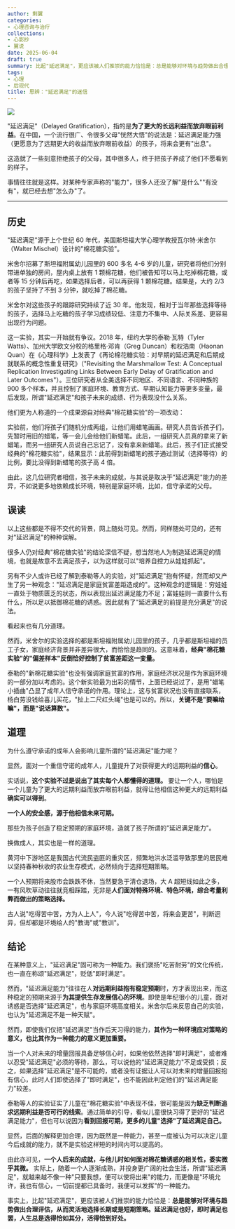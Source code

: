 ```yaml
---
author: 剩翼
categories:
- 心理咨询与治疗
collections:
- 心影抄
- 翼说
date: 2025-06-04
draft: true
summary: 比起"延迟满足"，更应该被人们推崇的能力恰恰是：总是能够对环境与趋势做出合理评估，从而灵活地选择长期或是短期策略。延迟满足也好，即时满足也罢，人生总是选得恰如其分，活得恰到好处。
tags:
- 心理
- 后现代
title: 思辨："延迟满足"的迷信
---
```


![](/img/yanchimanzu.jpg)

"延迟满足"（Delayed Gratification），指的是**为了更大的长远利益而放弃眼前利益**。在中国，一个流行很广、令很多父母"恍然大悟"的说法是：延迟满足能力强（更愿意为了远期更大的收益而放弃眼前收益）的孩子，将来会更有"出息"。

这造就了一些刻意拒绝孩子的父母，其中很多人，终于把孩子养成了他们不愿看到的样子。

事情往往就是这样。对某种专家声称的"能力"，很多人还没了解"是什么""有没有"，就已经去想"怎么办"了。

------------------------------------------------------------------------

## 历史

"延迟满足"源于上个世纪 60 年代，美国斯坦福大学心理学教授瓦尔特·米舍尔（Walter Mischel）设计的"棉花糖实验"。

米舍尔招募了斯坦福附属幼儿园里的 600 多名 4-6 岁的儿童，研究者将他们分别带进单独的房间，屋内桌上放有 1 颗棉花糖，他们被告知可以马上吃掉棉花糖，或者等 15 分钟后再吃，如果选择后者，可以再获得 1 颗棉花糖。结果是，大约 2/3 的孩子坚持了不到 3 分钟，就吃掉了棉花糖。

米舍尔对这些孩子的跟踪研究持续了近 30 年。他发现，相对于当年那些选择等待的孩子，选择马上吃糖的孩子学习成绩较低、注意力不集中、人际关系差、更容易出现行为问题。

这一实验，其实一开始就有争议。2018 年，纽约大学的泰勒·瓦特（Tyler Watts）、加州大学欧文分校的格里格·邓肯（Greg Duncan）和权浩南（Haonan Quan）在《心理科学》上发表了《再论棉花糖实验：对早期的延迟满足和后期成就联系的概念性重复研究》（"Revisiting the Marshmallow Test: A Conceptual Replication Investigating Links Between Early Delay of Gratification and Later Outcomes"）。三位研究者从全美选择不同地区、不同语言、不同种族的 900 多个样本，并且控制了家庭环境、教育方式、早期认知能力等更多变量，最后发现，所谓"延迟满足"和孩子未来的成绩、行为表现没什么关系。

他们更为人称道的一个成果源自对经典"棉花糖实验"的一项改动：

实验前，他们将孩子们随机分成两组，让他们用蜡笔画画。研究人员告诉孩子们，先暂时用旧的蜡笔，等一会儿会给他们新蜡笔。此后，一组研究人员真的拿来了新蜡笔，而另一组研究人员说自己忘记了，没有拿来新蜡笔。此后，孩子们正式接受经典的"棉花糖实验"，结果显示：此前得到新蜡笔的孩子通过测试（选择等待）的比例，要比没得到新蜡笔的孩子高 4 倍。

由此，这几位研究者相信，孩子未来的成就，与其说是取决于"延迟满足"能力的差异，不如说更多地依赖成长环境，特别是家庭环境，比如，信守承诺的父母。

## 误读

以上这些都是不得不交代的背景，网上随处可见。然而，同样随处可见的，还有对"延迟满足"的种种误解。

很多人仍对经典"棉花糖实验"的结论深信不疑，想当然地人为制造延迟满足的情境，也就是故意不去满足孩子，以为这样就可以"培养自控力从娃娃抓起"。

另有不少人或许已经了解到泰勒等人的实验，对"延迟满足"抱有怀疑，然而却又产生了另一种观念："延迟满足是家庭贫富差距造成的"。这种观念的逻辑是：穷娃娃一直处于物质匮乏的状态，所以表现出延迟满足能力不足；富娃娃则一直要什么有什么，所以足以抵御棉花糖的诱惑。因此就有了"延迟满足的前提是充分满足"的说法。

看起来也有几分道理。

然而，米舍尔的实验选择的都是斯坦福附属幼儿园里的孩子，几乎都是斯坦福的员工子女，家庭经济背景并非差异很大，而恰恰是趋同的。这意味着，**经典"棉花糖实验"的"偏差样本"反倒恰好控制了贫富差距这一变量。**

泰勒的"新棉花糖实验"也没有强调家庭贫富的作用，家庭经济状况是作为家庭环境的一部分加以考虑的。这个新实验最为出彩的情节，上面已经说过了，是用"蜡笔小插曲"凸显了成年人信守承诺的作用。理论上，这与贫富状况也没有直接联系，杨白劳没钱给喜儿买花，"扯上二尺红头绳"也是可以的。所以，**关键不是"要嘛给嘛"，而是"说话算数"。**

## 道理

为什么遵守承诺的成年人会影响儿童所谓的"延迟满足"能力呢？

显然，面对一个重信守诺的成年人，儿童提升了对获得更大的远期利益的**信心**。

实话说，**这个实验不过是说出了其实每个人都懂得的道理。** 要让一个人，哪怕是一个儿童为了更大的远期利益而放弃眼前利益，就得让他相信这种更大的远期利益**确实可以得到**。

**一个人的安全感，源于他相信未来可期。**

那些为孩子创造了稳定预期的家庭环境，造就了孩子所谓的"延迟满足能力"。

换做成人，其实也是一样的道理。

黄河中下游地区是我国古代流民盗匪的重灾区，频繁地洪水泛滥导致那里的居民难以坚持春种秋收的农业生存模式，必然倾向于选择短期策略。

一个人预期将来股市会跌跌不休，当然要急于清仓退场，大 A 超短线如此之多，一有风吹草动往往就竞相踩踏，无非是**人们面对特殊环境、特色环境，综合考量利弊而做出的策略选择。**

古人说"吃得苦中苦，方为人上人"，今人说"吃得苦中苦，将来会更苦"，判断迥异，但却都是环境给人的"教诲"或"教训"。

## 结论

在某种意义上，"延迟满足"固可称为一种能力。我们褒扬"吃苦耐劳"的文化传统，也一直在称颂"延迟满足"，贬低"即时满足"。

然而，"延迟满足能力"往往在人**对远期利益抱有稳定预期**时，方才表现出来，而这种稳定的预期来源于**为其提供生存发展信心的环境**。即使是年纪很小的儿童，面对诱惑是否选择"延迟满足"，也与家庭环境高度相关。米舍尔后来反思自己的实验，也认为"延迟满足不是一种天赋"。

然而，即使我们仅把"延迟满足"当作后天习得的能力，**其作为一种环境应对策略的意义，也比其作为一种能力的意义更加重要。**

当一个人对未来的增量回报具备足够信心时，如果他依然选择"即时满足"，或者难以忍受"延迟满足"必须的等待，那么，可以说他的"延迟满足能力"不足或受损；反之，如果选择"延迟满足"是不可能的，或者没有证据让人可以对未来的增量回报抱有信心，此时人们即使选择了"即时满足"，也不能因此判定他们的"延迟满足能力"较差。

泰勒等人的实验证实了儿童在"棉花糖实验"中表现不佳，很可能是因为**缺乏判断追求远期利益是否可行的线索**。通过简单的引导，看似儿童很快习得了更好的"延迟满足能力"，但也可以说因为**看到回报可期，更多的儿童"选择"了延迟满足自己。**

显然，后面的解释更加合理，因为既然是一种能力，甚至一度被认为可以决定儿童今后成就的能力，就不是实验这样短的时间内可以提高的。

由此亦可见，**一个人后来的成就，与他儿时如何面对棉花糖诱惑的相关性，委实微乎其微。** 实际上，随着一个人逐渐成熟，并投身更广阔的社会生活，所谓"延迟满足"，就越来越不像一种"只要我想，便可以使将出来"的能力，而更像是"环境允许，我也有信心，一切前提都已具备时，我便可以发挥"的一种能力。

事实上，比起"延迟满足"，更应该被人们推崇的能力恰恰是：**总是能够对环境与趋势做出合理评估，从而灵活地选择长期或是短期策略。延迟满足也好，即时满足也罢，人生总是选得恰如其分，活得恰到好处。**
